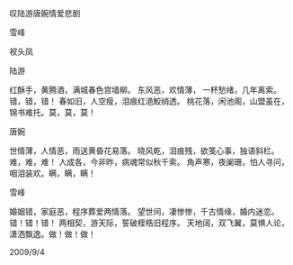 叹陆游唐婉情爱悲剧

雪峰


衩头凤

陆游

红酥手，黄腾酒，满城春色宫墙柳。
东风恶，欢情薄， 一杯愁绪，几年离索。错，错，错！ 
春如旧，人空瘦，泪痕红浥鮫绡透。
桃花落，闲池阁，山盟虽在，锦书难托。莫，莫，莫！


唐婉

世情薄，人情恶，雨送黄昏花易落。
晓风乾，泪痕残，欲笺心事，独语斜栏。难，难，难！ 
人成各，今非昨，病魂常似秋千索。
角声寒，夜阑珊，怕人寻问，咽泪装欢。瞒，瞒，瞒！


雪峰

婚姻错，家庭恶，程序葬爱两情落。
望世间，凄惨惨，千古情缘，婚内迷恋。错！错！错！
两相契，游天际，誓破桎梏旧程序。
天地阔，双飞翼，莫惧人论，潇洒飘逸。做！做！做！

2009/9/4



